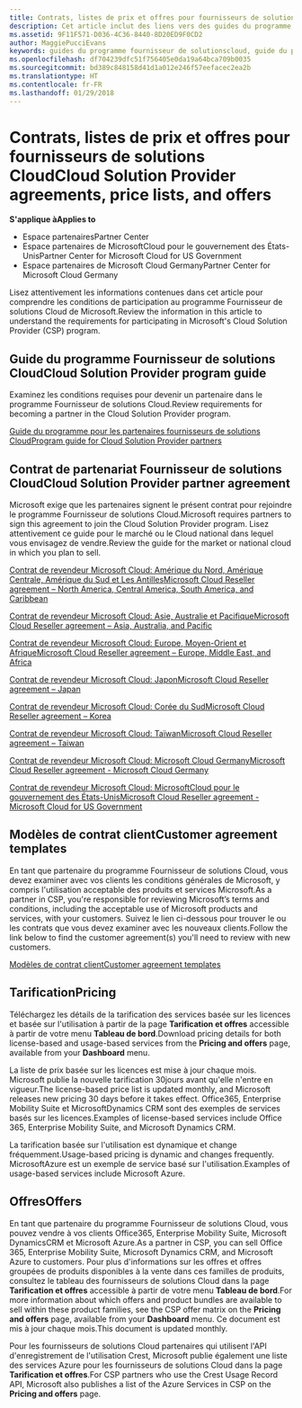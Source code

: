 ```yaml
---
title: Contrats, listes de prix et offres pour fournisseurs de solutions Cloud | Espace partenaires
description: Cet article inclut des liens vers des guides du programme, des contrats de partenariat, des contrats client, des listes de prix et des offres pour fournisseurs de solutions Cloud.
ms.assetid: 9F11F571-D036-4C36-8440-8D20ED9F0CD2
author: MaggiePucciEvans
keywords: guides du programme fournisseur de solutionscloud, guide du programme, contrats de partenariat, contrat client, listes de prix, offres
ms.openlocfilehash: df704239dfc51f756405e0da19a64bca709b0035
ms.sourcegitcommit: bd389c848158d41d1a012e246f57eefacec2ea2b
ms.translationtype: HT
ms.contentlocale: fr-FR
ms.lasthandoff: 01/29/2018
---
```

# <a name="cloud-solution-provider-agreements-price-lists-and-offers"></a><span data-ttu-id="9cbd1-104">Contrats, listes de prix et offres pour fournisseurs de solutions Cloud</span><span class="sxs-lookup"><span data-stu-id="9cbd1-104">Cloud Solution Provider agreements, price lists, and offers</span></span>

**<span data-ttu-id="9cbd1-105">S'applique à</span><span class="sxs-lookup"><span data-stu-id="9cbd1-105">Applies to</span></span>**

-  <span data-ttu-id="9cbd1-106">Espace partenaires</span><span class="sxs-lookup"><span data-stu-id="9cbd1-106">Partner Center</span></span>
-  <span data-ttu-id="9cbd1-107">Espace partenaires de MicrosoftCloud pour le gouvernement des États-Unis</span><span class="sxs-lookup"><span data-stu-id="9cbd1-107">Partner Center for Microsoft Cloud for US Government</span></span>
-  <span data-ttu-id="9cbd1-108">Espace partenaires de Microsoft Cloud Germany</span><span class="sxs-lookup"><span data-stu-id="9cbd1-108">Partner Center for Microsoft Cloud Germany</span></span>


<span data-ttu-id="9cbd1-109">Lisez attentivement les informations contenues dans cet article pour comprendre les conditions de participation au programme Fournisseur de solutions Cloud de Microsoft.</span><span class="sxs-lookup"><span data-stu-id="9cbd1-109">Review the information in this article to understand the requirements for participating in Microsoft's Cloud Solution Provider (CSP) program.</span></span> 

## <a href="" id="programguide"></a><span data-ttu-id="9cbd1-110">Guide du programme Fournisseur de solutions Cloud</span><span class="sxs-lookup"><span data-stu-id="9cbd1-110">Cloud Solution Provider program guide</span></span>


<span data-ttu-id="9cbd1-111">Examinez les conditions requises pour devenir un partenaire dans le programme Fournisseur de solutions Cloud.</span><span class="sxs-lookup"><span data-stu-id="9cbd1-111">Review requirements for becoming a partner in the Cloud Solution Provider program.</span></span>

[<span data-ttu-id="9cbd1-112">Guide du programme pour les partenaires fournisseurs de solutions Cloud</span><span class="sxs-lookup"><span data-stu-id="9cbd1-112">Program guide for Cloud Solution Provider partners</span></span>](http://go.microsoft.com/fwlink/p/?LinkId=617100)

## <a href="" id="partneragreement"></a><span data-ttu-id="9cbd1-113">Contrat de partenariat Fournisseur de solutions Cloud</span><span class="sxs-lookup"><span data-stu-id="9cbd1-113">Cloud Solution Provider partner agreement</span></span>


<span data-ttu-id="9cbd1-114">Microsoft exige que les partenaires signent le présent contrat pour rejoindre le programme Fournisseur de solutions Cloud.</span><span class="sxs-lookup"><span data-stu-id="9cbd1-114">Microsoft requires partners to sign this agreement to join the Cloud Solution Provider program.</span></span> <span data-ttu-id="9cbd1-115">Lisez attentivement ce guide pour le marché ou le Cloud national dans lequel vous envisagez de vendre.</span><span class="sxs-lookup"><span data-stu-id="9cbd1-115">Review the guide for the market or national cloud in which you plan to sell.</span></span>

[<span data-ttu-id="9cbd1-116">Contrat de revendeur Microsoft Cloud: Amérique du Nord, Amérique Centrale, Amérique du Sud et Les Antilles</span><span class="sxs-lookup"><span data-stu-id="9cbd1-116">Microsoft Cloud Reseller agreement – North America, Central America, South America, and Caribbean</span></span>](http://download.microsoft.com/download/2/C/8/2C8CAC17-FCE7-4F51-9556-4D77C7022DF5/MCRA2017_AOC_ENG_Sep20172_CR.pdf)

[<span data-ttu-id="9cbd1-117">Contrat de revendeur Microsoft Cloud: Asie, Australie et Pacifique</span><span class="sxs-lookup"><span data-stu-id="9cbd1-117">Microsoft Cloud Reseller agreement – Asia, Australia, and Pacific</span></span>](http://download.microsoft.com/download/2/C/8/2C8CAC17-FCE7-4F51-9556-4D77C7022DF5/MCRA2017_APOC_ENG_Sep20172_CR.pdf)

[<span data-ttu-id="9cbd1-118">Contrat de revendeur Microsoft Cloud: Europe, Moyen-Orient et Afrique</span><span class="sxs-lookup"><span data-stu-id="9cbd1-118">Microsoft Cloud Reseller agreement – Europe, Middle East, and Africa</span></span>](http://download.microsoft.com/download/2/C/8/2C8CAC17-FCE7-4F51-9556-4D77C7022DF5/MCRA2017_EOC_ENG_Sep20172_CR.pdf)

[<span data-ttu-id="9cbd1-119">Contrat de revendeur Microsoft Cloud: Japon</span><span class="sxs-lookup"><span data-stu-id="9cbd1-119">Microsoft Cloud Reseller agreement – Japan</span></span>](http://download.microsoft.com/download/2/C/8/2C8CAC17-FCE7-4F51-9556-4D77C7022DF5/MCRA2017_JPN_ENG_Sep20172_CR.pdf)

[<span data-ttu-id="9cbd1-120">Contrat de revendeur Microsoft Cloud: Corée du Sud</span><span class="sxs-lookup"><span data-stu-id="9cbd1-120">Microsoft Cloud Reseller agreement – Korea</span></span>](http://download.microsoft.com/download/2/C/8/2C8CAC17-FCE7-4F51-9556-4D77C7022DF5/MCRA2017_KOR_ENG_Sep20172_CR.pdf)

[<span data-ttu-id="9cbd1-121">Contrat de revendeur Microsoft Cloud: Taïwan</span><span class="sxs-lookup"><span data-stu-id="9cbd1-121">Microsoft Cloud Reseller agreement – Taiwan</span></span>](http://download.microsoft.com/download/2/C/8/2C8CAC17-FCE7-4F51-9556-4D77C7022DF5/MCRA2017_TAI_ENG_Sep20172_CR.pdf)

[<span data-ttu-id="9cbd1-122">Contrat de revendeur Microsoft Cloud: Microsoft Cloud Germany</span><span class="sxs-lookup"><span data-stu-id="9cbd1-122">Microsoft Cloud Reseller agreement - Microsoft Cloud Germany</span></span>](http://download.microsoft.com/download/2/C/8/2C8CAC17-FCE7-4F51-9556-4D77C7022DF5/MCA2017Agr_EMEA_EU-EFTA_GER_ENG_Sep20173_GermanCloud.pdf)

[<span data-ttu-id="9cbd1-123">Contrat de revendeur Microsoft Cloud: MicrosoftCloud pour le gouvernement des États-Unis</span><span class="sxs-lookup"><span data-stu-id="9cbd1-123">Microsoft Cloud Reseller agreement - Microsoft Cloud for US Government</span></span>](http://download.microsoft.com/download/2/C/8/2C8CAC17-FCE7-4F51-9556-4D77C7022DF5/MCRA2017_AOC_USGCC_ENG_Sep20172_CR.pdf)

## <a href="" id="customeragreementtemplate"></a><span data-ttu-id="9cbd1-124">Modèles de contrat client</span><span class="sxs-lookup"><span data-stu-id="9cbd1-124">Customer agreement templates</span></span>


<span data-ttu-id="9cbd1-125">En tant que partenaire du programme Fournisseur de solutions Cloud, vous devez examiner avec vos clients les conditions générales de Microsoft, y compris l'utilisation acceptable des produits et services Microsoft.</span><span class="sxs-lookup"><span data-stu-id="9cbd1-125">As a partner in CSP, you're responsible for reviewing Microsoft’s terms and conditions, including the acceptable use of Microsoft products and services, with your customers.</span></span> <span data-ttu-id="9cbd1-126">Suivez le lien ci-dessous pour trouver le ou les contrats que vous devez examiner avec les nouveaux clients.</span><span class="sxs-lookup"><span data-stu-id="9cbd1-126">Follow the link below to find the customer agreement(s) you'll need to review with new customers.</span></span> 

[<span data-ttu-id="9cbd1-127">Modèles de contrat client</span><span class="sxs-lookup"><span data-stu-id="9cbd1-127">Customer agreement templates</span></span>](agreements.md)

## <a name="pricing"></a><span data-ttu-id="9cbd1-128">Tarification</span><span class="sxs-lookup"><span data-stu-id="9cbd1-128">Pricing</span></span>


<span data-ttu-id="9cbd1-129">Téléchargez les détails de la tarification des services basée sur les licences et basée sur l'utilisation à partir de la page **Tarification et offres** accessible à partir de votre menu **Tableau de bord**.</span><span class="sxs-lookup"><span data-stu-id="9cbd1-129">Download pricing details for both license-based and usage-based services from the **Pricing and offers** page, available from your **Dashboard** menu.</span></span> 

<span data-ttu-id="9cbd1-130">La liste de prix basée sur les licences est mise à jour chaque mois. Microsoft publie la nouvelle tarification 30jours avant qu'elle n'entre en vigueur.</span><span class="sxs-lookup"><span data-stu-id="9cbd1-130">The license-based price list is updated monthly, and Microsoft releases new pricing 30 days before it takes effect.</span></span> <span data-ttu-id="9cbd1-131">Office365, Enterprise Mobility Suite et MicrosoftDynamics CRM sont des exemples de services basés sur les licences.</span><span class="sxs-lookup"><span data-stu-id="9cbd1-131">Examples of license-based services include Office 365, Enterprise Mobility Suite, and Microsoft Dynamics CRM.</span></span> 

<span data-ttu-id="9cbd1-132">La tarification basée sur l'utilisation est dynamique et change fréquemment.</span><span class="sxs-lookup"><span data-stu-id="9cbd1-132">Usage-based pricing is dynamic and changes frequently.</span></span> <span data-ttu-id="9cbd1-133">MicrosoftAzure est un exemple de service basé sur l'utilisation.</span><span class="sxs-lookup"><span data-stu-id="9cbd1-133">Examples of usage-based services include Microsoft Azure.</span></span>


## <a name="offers"></a><span data-ttu-id="9cbd1-134">Offres</span><span class="sxs-lookup"><span data-stu-id="9cbd1-134">Offers</span></span>


<span data-ttu-id="9cbd1-135">En tant que partenaire du programme Fournisseur de solutions Cloud, vous pouvez vendre à vos clients Office365, Enterprise Mobility Suite, Microsoft DynamicsCRM et Microsoft Azure.</span><span class="sxs-lookup"><span data-stu-id="9cbd1-135">As a partner in CSP, you can sell Office 365, Enterprise Mobility Suite, Microsoft Dynamics CRM, and Microsoft Azure to customers.</span></span> <span data-ttu-id="9cbd1-136">Pour plus d'informations sur les offres et offres groupées de produits disponibles à la vente dans ces familles de produits, consultez le tableau des fournisseurs de solutions Cloud dans la page **Tarification et offres** accessible à partir de votre menu **Tableau de bord**.</span><span class="sxs-lookup"><span data-stu-id="9cbd1-136">For more information about which offers and product bundles are available to sell within these product families, see the CSP offer matrix on the **Pricing and offers** page, available from your **Dashboard** menu.</span></span> <span data-ttu-id="9cbd1-137">Ce document est mis à jour chaque mois.</span><span class="sxs-lookup"><span data-stu-id="9cbd1-137">This document is updated monthly.</span></span>

<span data-ttu-id="9cbd1-138">Pour les fournisseurs de solutions Cloud partenaires qui utilisent l'API d'enregistrement de l'utilisation Crest, Microsoft publie également une liste des services Azure pour les fournisseurs de solutions Cloud dans la page **Tarification et offres**.</span><span class="sxs-lookup"><span data-stu-id="9cbd1-138">For CSP partners who use the Crest Usage Record API, Microsoft also publishes a list of the Azure Services in CSP on the **Pricing and offers** page.</span></span>


